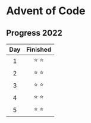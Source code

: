 # Advent of Code

## Progress 2022

| Day | Finished |
|:--:|:--------:|
|  1 |   ⭐ ⭐    |
|  2 |   ⭐ ⭐    |
|  3  |   ⭐ ⭐    |
|  4  |   ⭐ ⭐    |
|  5  |   ⭐ ⭐    |
